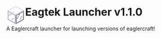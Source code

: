 # <img src=".github/assets/Glasses.png" alt="Logo"  align="left" width="50px"> Eagtek Launcher v1.1.0
A Eaglercraft launcher for launching versions of eaglercraft! <br>
